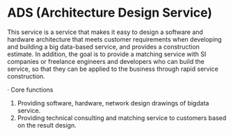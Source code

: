 # ADS (Architecture Design Service)

This service is a service that makes it easy to design a software and hardware architecture that meets customer requirements when developing and building a big data-based service, and provides a construction estimate.
In addition, the goal is to provide a matching service with SI companies or freelance engineers and developers who can build the service, so that they can be applied to the business through rapid service construction.

· Core functions
1. Providing software, hardware, network design drawings of bigdata service.
2. Providing technical consulting and matching service to customers based on the result design.
